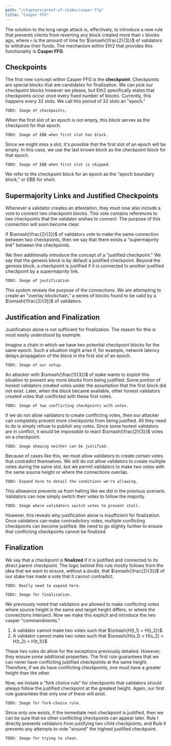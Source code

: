 ```yaml
---
path: "/chapters/proof-of-stake/casper-ffg"
title: "Casper FFG"
---
```


The solution to the long range attack is, effectively, to introduce a new rule that prevents clients from reverting any block created more than `n` blocks ago, where `n` is the amount of time for $\smash{\frac{2}{3}}$ of validators to withdraw their funds. The mechanism within Eth2 that provides this functionality is **Casper FFG**.

## Checkpoints
The first new concept within Casper FFG is the **checkpoint**. Checkpoints are special blocks that are candidates for finalization. We can pick our checkpoint blocks however we please, but Eth2 specifically states that checkpoints occur once every fixed number of blocks. Currently, this happens every 32 slots. We call this period of 32 slots an "epoch."

```text
TODO: Image of checkpoints.
```

When the first slot of an epoch is not empty, this block serves as the checkpoint for that epoch.

```text
TODO: Image of EBB when first slot has block.
```

Since we might miss a slot, it's possible that the first slot of an epoch will be empty. In this case, we use the last known block as the checkpoint block for that epoch. 

```text
TODO: Image of EBB when first slot is skipped.
```

We refer to the checkpoint block for an epoch as the "epoch boundary block," or EBB for short.

## Supermajority Links and Justified Checkpoints
Whenever a validator creates an attestation, they must now also include a vote to connect two checkpoint blocks. This vote contains references to two checkpoints that the validator wishes to connect. The purpose of this connection will soon become clear.

If $\smash{\frac{2}{3}}$ of validators vote to make the same connection between two checkpoints, then we say that there exists a "supermajority link" between the checkpoints.

We then additionally introduce the concept of a "justified checkpoint." We say that the genesis block is by default a justified checkpoint. Beyond the genesis block, a checkpoint is justified if it is connected to another justified checkpoint by a supermajority link.

```text
TODO: Image of justification
```

This system reveals the purpose of the connections. We are attempting to create an "overlay blockchain," a series of blocks found to be valid by a $\smash{\frac{2}{3}}$ of validators.

## Justification and Finalization
Justification alone is not sufficient for finalization. The reason for this is most easily understood by example.

Imagine a chain in which we have two potential checkpoint blocks for the same epoch. Such a situation might arise if, for example, network latency delays propagation of the block in the first slot of an epoch.

```text
TODO: Image of our setup.
```

An attacker with $\smash{\frac{1}{3}}$ of stake wants to exploit this situation to prevent any more blocks from being justified. Some portion of honest validators created votes under the assumption that the first block did not exist. Later, when the block became available, other honest validators created votes that conflicted with these first votes.

```text
TODO: Image of two conflicting checkpoints with votes.
```

If we do not allow validators to create conflicting votes, then our attacker can completely prevent more checkpoints from being justified. All they need to do is simply refuse to publish any votes. Since some honest validators are in conflict, it would be impossible to react $\smash{\frac{2}{3}}$ votes on a checkpoint.

```text
TODO: Image showing neither can be justified.
```

Because of cases like this, we must allow validators to create certain votes that contradict themselves. We still do not allow validators to create multiple votes during the same slot, but we permit validators to make two votes with the same source height or where the connections overlap.

```text
TODO: Expand here to detail the conditions we're allowing.
```

This allowance prevents us from halting like we did in the previous scenario. Validators can now simply switch their votes to follow the majority.

```text
TODO: Image where validators switch votes to prevent stall.
```

However, this reveals why justification alone is insufficient for finalization. Once validators can make contradictory votes, multiple conflicting checkpoints can become justified. We need to go slightly further to ensure that conflicting checkpoints cannot be finalized.

## Finalization
We say that a checkpoint is **finalized** if it is justified and connected to its direct parent checkpoint. The logic behind this rule mostly follows from the idea that we want to ensure, without a doubt, that $\smash{\frac{2}{3}}$ of our stake has made a vote that it cannot contradict.

```text
TODO: Really need to expand here.
```

```text
TODO: Image for finalization.
```

We previously noted that validators are allowed to make conflicting votes where source height is the same and target height differs, or where the connections intersect. Now we make this explicit and introduce the two casper "commandments."

1. A validator cannot make two votes such that $\smash{H(t_1) = H(t_2)}$.
2. A validator cannot make two votes such that $\smash{H(s_1) < H(s_2) < H(t_2) < H(t_1)}$

These two rules do allow for the exceptions previously detailed. However, they ensure some additional properties. The first rule guarantees that we can never have conflicting justified checkpoints at the same height. Therefore, if we do have conflicting checkpoints, one must have a greater height than the other.

Now, we instate a "fork choice rule" for checkpoints that validators should always follow the justified checkpoint at the greatest height. Again, our first rule guarantees that only one of these will exist.

```text
TODO: Image for fork-choice rule.
```

Since only one exists, if the immediate next checkpoint is justified, then we can be sure that no other conflicting checkpoints can appear later. Rule I directly prevents validators from justifying two child checkpoints, and Rule II prevents any attempts to vote "around" the highest justified checkpoint.

```text
TODO: Image for trying to cheat.
```
